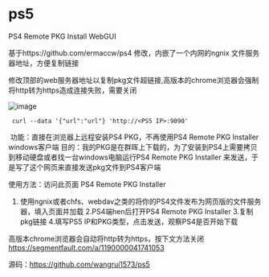 # ps5
PS4 Remote PKG Install WebGUI

基于https://github.com/ermaccw/ps4 修改，内嵌了一个内网的ngnix 文件服务器地址，方便复制链接

修改顶部的web服务器地址以复制pkg文件超链接,高版本的chrome浏览器会强制将http转为https造成连接失败，需要关闭

![image](https://user-images.githubusercontent.com/42831156/226539712-61755830-775c-4fe9-87ce-d9a27aeb8ef3.png)

```
 curl --data '{"url":"url"} 'http://<PS5 IP>:9090'
```

​
功能：直接在浏览器上远程安装PS4 PKG，不再使用PS4 Remote PKG Installer windows客户端
目的：我的PKG是在群晖上下载的，为了安装到PS4上需要拷贝到移动硬盘或者找一台windows电脑运行PS4 Remote PKG Installer 来发送，于是写了这个网页来直接发送pkg文件到PS4客户端

使用方法：访问此页面 PS4 Remote PKG Installer

1. 使用ngnix或者chfs、webdav之类的将你的PS4文件发布为网页版的文件服务器，填入页面并加载
2.PS4端hen后打开PS4 Remote PKG Installer
3.复制pkg链接
4.填写PS5 IP和PKG类型，点击发送，观察PS4是否开始下载

高版本chrome浏览器会自动将http转为https，按下文方法关闭 https://segmentfault.com/a/1190000041741053

源码：https://github.com/wangrui1573/ps5

​
